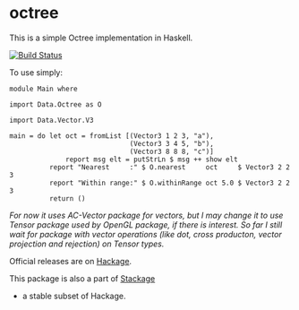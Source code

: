 octree
======
This is a simple Octree implementation in Haskell.

[![Build Status](https://api.travis-ci.org/mgajda/octree.png?branch=master)](https://www.travis-ci.org/mgajda/octree)

To use simply:

~~~ {.haskell}
module Main where

import Data.Octree as O

import Data.Vector.V3

main = do let oct = fromList [(Vector3 1 2 3, "a"),
                              (Vector3 3 4 5, "b"),
                              (Vector3 8 8 8, "c")]
              report msg elt = putStrLn $ msg ++ show elt
          report "Nearest     :" $ O.nearest     oct     $ Vector3 2 2 3
          report "Within range:" $ O.withinRange oct 5.0 $ Vector3 2 2 3
          return ()
~~~

*For now it uses AC-Vector package for vectors, but I may change it to use Tensor package used by OpenGL package, if there is interest.*
*So far I still wait for package with vector operations (like dot, cross producton, vector projection and rejection) on Tensor types.*

Official releases are on [Hackage](http://hackage.haskell.org/package/Octree).

This package is also a part of
[Stackage](http://daniel-diaz.github.io/stackagelist/)
- a stable subset of Hackage.
